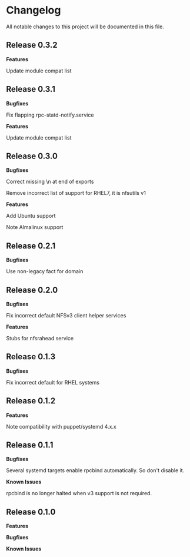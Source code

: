 # Changelog

All notable changes to this project will be documented in this file.

## Release 0.3.2

**Features**

Update module compat list

## Release 0.3.1

**Bugfixes**

Fix flapping rpc-statd-notify.service

**Features**

Update module compat list

## Release 0.3.0

**Bugfixes**

Correct missing \n at end of exports

Remove incorrect list of support for RHEL7, it is nfsutils v1

**Features**

Add Ubuntu support

Note Almalinux support

## Release 0.2.1

**Bugfixes**

Use non-legacy fact for domain

## Release 0.2.0

**Bugfixes**

Fix incorrect default NFSv3 client helper services

**Features**

Stubs for nfsrahead service

## Release 0.1.3

**Bugfixes**

Fix incorrect default for RHEL systems

## Release 0.1.2

**Features**

Note compatibility with puppet/systemd 4.x.x

## Release 0.1.1

**Bugfixes**

Several systemd targets enable rpcbind automatically.  So don't disable it.

**Known Issues**

rpcbind is no longer halted when v3 support is not required.

## Release 0.1.0

**Features**

**Bugfixes**

**Known Issues**
